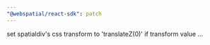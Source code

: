 ```yaml
---
"@webspatial/react-sdk": patch
---
```


set spatialdiv's css transform to 'translateZ(0)' if transform value …
